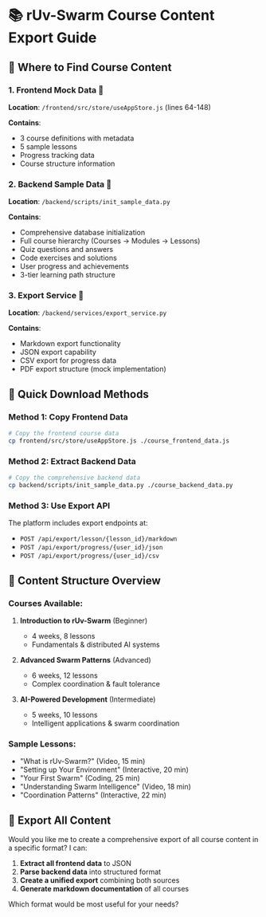 # 📚 rUv-Swarm Course Content Export Guide

## 🎯 Where to Find Course Content

### 1. **Frontend Mock Data** 📁
**Location**: `/frontend/src/store/useAppStore.js` (lines 64-148)

**Contains**:
- 3 course definitions with metadata
- 5 sample lessons  
- Progress tracking data
- Course structure information

### 2. **Backend Sample Data** 📁  
**Location**: `/backend/scripts/init_sample_data.py`

**Contains**:
- Comprehensive database initialization
- Full course hierarchy (Courses → Modules → Lessons)
- Quiz questions and answers
- Code exercises and solutions
- User progress and achievements
- 3-tier learning path structure

### 3. **Export Service** 📁
**Location**: `/backend/services/export_service.py`

**Contains**:
- Markdown export functionality  
- JSON export capability
- CSV export for progress data
- PDF export structure (mock implementation)

## 🚀 Quick Download Methods

### Method 1: Copy Frontend Data
```bash
# Copy the frontend course data
cp frontend/src/store/useAppStore.js ./course_frontend_data.js
```

### Method 2: Extract Backend Data  
```bash
# Copy the comprehensive backend data
cp backend/scripts/init_sample_data.py ./course_backend_data.py
```

### Method 3: Use Export API
The platform includes export endpoints at:
- `POST /api/export/lesson/{lesson_id}/markdown`
- `POST /api/export/progress/{user_id}/json`  
- `POST /api/export/progress/{user_id}/csv`

## 📄 Content Structure Overview

### **Courses Available**:
1. **Introduction to rUv-Swarm** (Beginner)
   - 4 weeks, 8 lessons
   - Fundamentals & distributed AI systems

2. **Advanced Swarm Patterns** (Advanced)  
   - 6 weeks, 12 lessons
   - Complex coordination & fault tolerance

3. **AI-Powered Development** (Intermediate)
   - 5 weeks, 10 lessons  
   - Intelligent applications & swarm coordination

### **Sample Lessons**:
- "What is rUv-Swarm?" (Video, 15 min)
- "Setting up Your Environment" (Interactive, 20 min)  
- "Your First Swarm" (Coding, 25 min)
- "Understanding Swarm Intelligence" (Video, 18 min)
- "Coordination Patterns" (Interactive, 22 min)

## 💾 Export All Content

Would you like me to create a comprehensive export of all course content in a specific format? I can:

1. **Extract all frontend data** to JSON
2. **Parse backend data** into structured format  
3. **Create a unified export** combining both sources
4. **Generate markdown documentation** of all courses

Which format would be most useful for your needs?